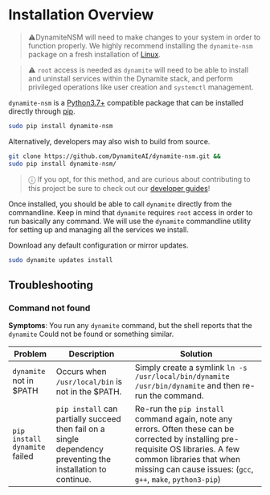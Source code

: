 # Installation Overview

> ⚠️DynamiteNSM will need to make changes to your system in order to function properly. 
> We highly recommend installing the `dynamite-nsm` package on a fresh installation of [Linux](/requirements/01_supported_operating_systems).

> ⚠️ `root` access is needed as `dynamite` will need to be able to install and uninstall services within the
> Dynamite stack, and perform privileged operations like user creation and `systemctl` management.


`dynamite-nsm` is a [Python3.7+](https://www.python.org/downloads/) compatible package that can be installed directly through [pip](https://pip.pypa.io/en/stable/installing/).


```bash
sudo pip install dynamite-nsm
```


Alternatively, developers may also wish to build from source.

```bash
git clone https://github.com/DynamiteAI/dynamite-nsm.git && 
sudo pip install dynamite-nsm/
```

> ⓘ If you opt, for this method, and are curious about contributing to this project be sure to check out our 
[developer guides](/guides/developers/01_overview)!

Once installed, you should be able to call `dynamite` directly from the commandline. 
Keep in mind that `dynamite` requires `root` access in order to run basically any command.
We will use the `dynamite` commandline utility for setting up and managing all the services we install.

Download any default configuration or mirror updates.
```bash
sudo dynamite updates install
```

## Troubleshooting

### Command not found

**Symptoms**: You run any `dynamite` command, but the shell reports that the `dynamite` Could not be found or something similar.

| Problem                       | Description                                                                                                   | Solution                                                                                                                                                                                                                       |
|-------------------------------|---------------------------------------------------------------------------------------------------------------|--------------------------------------------------------------------------------------------------------------------------------------------------------------------------------------------------------------------------------|
| `dynamite` not in $PATH       | Occurs when `/usr/local/bin` is not in the $PATH.                                                             | Simply create a symlink `ln -s /usr/local/bin/dynamite /usr/bin/dynamite` and then re-run the command.                                                                                                                         |
| `pip install dynamite` failed | `pip install` can partially succeed then fail on a single dependency preventing the installation to continue. | Re-run the `pip install` command again, note any errors. Often these can be corrected by installing pre-requisite OS libraries. A few common libraries that when missing can cause issues: (`gcc`, `g++`, `make`, `python3-pip`) |

